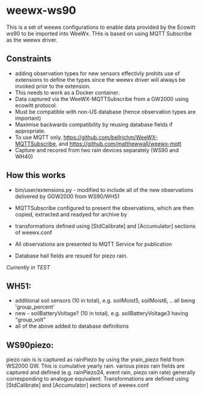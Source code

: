 # weewx-ws90

This is a set of weews configurations to enable data provided by the Ecowitt ws90 to be imported into WeeWx.
THis is based on using MQTT Subscribe as the weewx driver.

## Constraints
* adding observation types for new sensors effectivly prohits use of extensions to define the types since the weewx driver will always be invoked prior to the extension.
* This needs to work as a Docker container.
* Data captured via the WeeWX-MQTTSubscribe from a GW2000 using ecowitt protocol.
* Must be compatible with non-US database (hence observation types are important)
* Maximise backwards compatibility by reusing database fields if appropriate.
* To use MQTT only, https://github.com/bellrichm/WeeWX-MQTTSubscribe, and https://github.com/matthewwall/weewx-mqtt
* Capture and recored from two rain devices separately (WS90 and WH40)

## How this works
* bin/user/extensions.py - modified to include all of the new observations delivered by GGW2000 from WS90/WH51
* MQTTSubscribe configured to present the observations, which are then copied, extracted and readyed for archive by
* transformations defined using [StdCalibrate] and [Accumulator] sections of weewx.conf
* All observations are presented to MQTT Service for publication
  
* Database hail fields are resued for piezo rain. 

*Currently in TEST*

## WH51:
* additional soil sensors (10 in total), e.g. soilMoist5, soilMoist6, .. all being 'group_percent'
* new - soilBatteryVoltage? (10 in total), e.g. soilBatteryVoltage3 having "group_volt"
* all of the above added to database definitions

## WS90piezo:
piezo rain is is captured as rainPiezo by using the yrain_piezo field from WS2000 GW. This is cumulative yearly rain.
various piezo rain fields are captured and defined (e.g. rainPiezo24, event rain, piezo rain rate) generally corresponding to analogue equivalent.
Transformations are defined using [StdCalibrate] and [Accumulator] sections of weewx.conf
